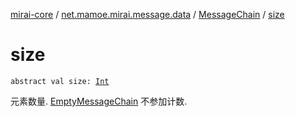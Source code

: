 [mirai-core](../../index.md) / [net.mamoe.mirai.message.data](../index.md) / [MessageChain](index.md) / [size](./size.md)

# size

`abstract val size: `[`Int`](https://kotlinlang.org/api/latest/jvm/stdlib/kotlin/-int/index.html)

元素数量. [EmptyMessageChain](../-empty-message-chain/index.md) 不参加计数.

